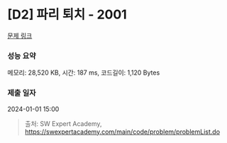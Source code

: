 # [D2] 파리 퇴치 - 2001 

[문제 링크](https://swexpertacademy.com/main/code/problem/problemDetail.do?contestProbId=AV5PzOCKAigDFAUq) 

### 성능 요약

메모리: 28,520 KB, 시간: 187 ms, 코드길이: 1,120 Bytes

### 제출 일자

2024-01-01 15:00



> 출처: SW Expert Academy, https://swexpertacademy.com/main/code/problem/problemList.do